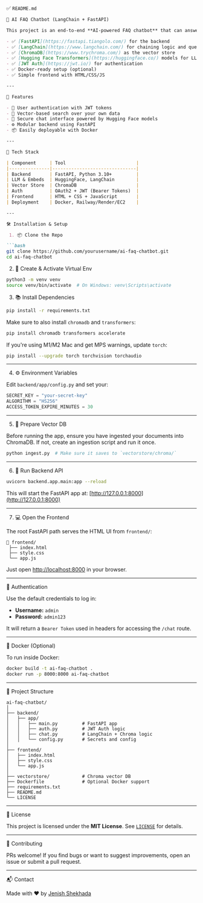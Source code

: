 ✅ `README.md`

````markdown
🤖 AI FAQ Chatbot (LangChain + FastAPI)

This project is an end-to-end **AI-powered FAQ chatbot** that can answer domain-specific questions using a custom knowledge base. It uses:

- ✅ [FastAPI](https://fastapi.tiangolo.com/) for the backend
- ✅ [LangChain](https://www.langchain.com/) for chaining logic and question-answering
- ✅ [ChromaDB](https://www.trychroma.com/) as the vector store
- ✅ [Hugging Face Transformers](https://huggingface.co/) models for LLM and embeddings
- ✅ [JWT Auth](https://jwt.io/) for authentication
- ✅ Docker-ready setup (optional)
- ✅ Simple frontend with HTML/CSS/JS

---

🚀 Features

- 🔐 User authentication with JWT tokens
- 🧠 Vector-based search over your own data
- 💬 Secure chat interface powered by Hugging Face models
- ⚙️ Modular backend using FastAPI
- 📦 Easily deployable with Docker

---

🧩 Tech Stack

| Component     | Tool                          |
|---------------|-------------------------------|
| Backend       | FastAPI, Python 3.10+         |
| LLM & Embeds  | HuggingFace, LangChain        |
| Vector Store  | ChromaDB                      |
| Auth          | OAuth2 + JWT (Bearer Tokens)  |
| Frontend      | HTML + CSS + JavaScript       |
| Deployment    | Docker, Railway/Render/EC2    |

---

🛠️ Installation & Setup

 1. 📦 Clone the Repo

```bash
git clone https://github.com/yourusername/ai-faq-chatbot.git
cd ai-faq-chatbot
````

2. 🐍 Create & Activate Virtual Env

```bash
python3 -m venv venv
source venv/bin/activate  # On Windows: venv\Scripts\activate
```

3. 📚 Install Dependencies

```bash
pip install -r requirements.txt
```

Make sure to also install `chromadb` and `transformers`:

```bash
pip install chromadb transformers accelerate
```

If you're using M1/M2 Mac and get MPS warnings, update `torch`:

```bash
pip install --upgrade torch torchvision torchaudio
```

---

 4. ⚙️ Environment Variables

Edit `backend/app/config.py` and set your:

```python
SECRET_KEY = "your-secret-key"
ALGORITHM = "HS256"
ACCESS_TOKEN_EXPIRE_MINUTES = 30
```

---

5. 🧠 Prepare Vector DB

Before running the app, ensure you have ingested your documents into ChromaDB. If not, create an ingestion script and run it once.

```bash
python ingest.py  # Make sure it saves to `vectorstore/chroma/`
```

---

6. 🚦 Run Backend API

```bash
uvicorn backend.app.main:app --reload
```

This will start the FastAPI app at: [http://127.0.0.1:8000](http://127.0.0.1:8000)

---

7. 💻 Open the Frontend

The root FastAPI path serves the HTML UI from `frontend/`:

```
📁 frontend/
 ├── index.html
 ├── style.css
 └── app.js
```

Just open [http://localhost:8000](http://localhost:8000) in your browser.

---

🔐 Authentication

Use the default credentials to log in:

* **Username:** `admin`
* **Password:** `admin123`

It will return a `Bearer Token` used in headers for accessing the `/chat` route.

---

🐳 Docker (Optional)

To run inside Docker:

```bash
docker build -t ai-faq-chatbot .
docker run -p 8000:8000 ai-faq-chatbot
```

---

📁 Project Structure

```
ai-faq-chatbot/
│
├── backend/
│   ├── app/
│   │   ├── main.py         # FastAPI app
│   │   ├── auth.py         # JWT Auth logic
│   │   ├── chat.py         # LangChain + Chroma logic
│   │   └── config.py       # Secrets and config
│
├── frontend/
│   ├── index.html
│   ├── style.css
│   └── app.js
│
├── vectorstore/            # Chroma vector DB
├── Dockerfile              # Optional Docker support
├── requirements.txt
├── README.md
└── LICENSE
```

---
📜 License

This project is licensed under the **MIT License**. See [`LICENSE`](./LICENSE) for details.

---
 
🤝 Contributing

PRs welcome! If you find bugs or want to suggest improvements, open an issue or submit a pull request.

---

📬 Contact

Made with ❤️ by [Jenish Shekhada](mailto:your-email@example.com)
